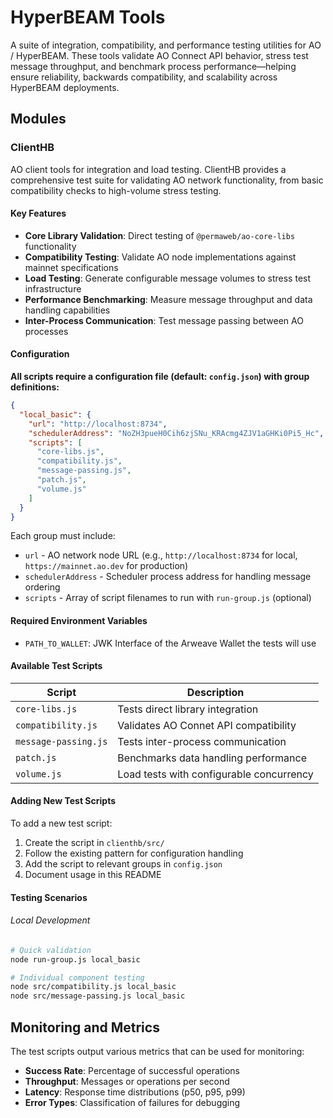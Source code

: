 # HyperBEAM Tools

A suite of integration, compatibility, and performance testing utilities for AO / HyperBEAM. These tools validate AO Connect API behavior, stress test message throughput, and benchmark process performance—helping ensure reliability, backwards compatibility, and scalability across HyperBEAM deployments.

## Modules

### ClientHB

AO client tools for integration and load testing. ClientHB provides a comprehensive test suite for validating AO network functionality, from basic compatibility checks to high-volume stress testing.

#### Key Features

- **Core Library Validation**: Direct testing of `@permaweb/ao-core-libs` functionality
- **Compatibility Testing**: Validate AO node implementations against mainnet specifications
- **Load Testing**: Generate configurable message volumes to stress test infrastructure
- **Performance Benchmarking**: Measure message throughput and data handling capabilities
- **Inter-Process Communication**: Test message passing between AO processes

#### Configuration

**All scripts require a configuration file (default: `config.json`) with group definitions:**

```json
{
  "local_basic": {
    "url": "http://localhost:8734",
    "schedulerAddress": "NoZH3pueH0Cih6zjSNu_KRAcmg4ZJV1aGHKi0Pi5_Hc",
    "scripts": [
      "core-libs.js",
      "compatibility.js",
      "message-passing.js",
      "patch.js",
      "volume.js"
    ]
  }
}
```

Each group must include:

- `url` - AO network node URL (e.g., `http://localhost:8734` for local, `https://mainnet.ao.dev` for production)
- `schedulerAddress` - Scheduler process address for handling message ordering
- `scripts` - Array of script filenames to run with `run-group.js` (optional)

#### Required Environment Variables

- `PATH_TO_WALLET`: JWK Interface of the Arweave Wallet the tests will use

#### Available Test Scripts

| Script               | Description                              |
| -------------------- | ---------------------------------------- |
| `core-libs.js`       | Tests direct library integration         |
| `compatibility.js`   | Validates AO Connet API compatibility    |
| `message-passing.js` | Tests inter-process communication        |
| `patch.js`           | Benchmarks data handling performance     |
| `volume.js`          | Load tests with configurable concurrency |

#### Adding New Test Scripts

To add a new test script:

1. Create the script in `clienthb/src/`
2. Follow the existing pattern for configuration handling
3. Add the script to relevant groups in `config.json`
4. Document usage in this README

#### Testing Scenarios

###### Local Development

```bash
# Quick validation
node run-group.js local_basic

# Individual component testing
node src/compatibility.js local_basic
node src/message-passing.js local_basic
```

## Monitoring and Metrics

The test scripts output various metrics that can be used for monitoring:

- **Success Rate**: Percentage of successful operations
- **Throughput**: Messages or operations per second
- **Latency**: Response time distributions (p50, p95, p99)
- **Error Types**: Classification of failures for debugging
